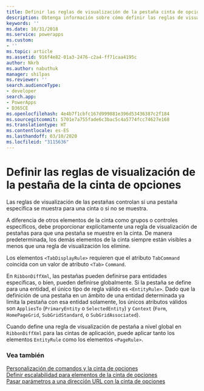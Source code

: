 ```yaml
---
title: Definir las reglas de visualización de la pestaña cinta de opciones (aplicaciones basadas en modelos) | Microsoft Docs
description: Obtenga información sobre cómo definir las reglas de visualización de la pestaña de la cinta de opciones.
keywords: ''
ms.date: 10/31/2018
ms.service: powerapps
ms.custom:
- ''
ms.topic: article
ms.assetid: 916f4e82-01a3-2476-c2a4-ff71caa4195c
author: Nkrb
ms.author: nabuthuk
manager: shilpas
ms.reviewer: ''
search.audienceType:
- developer
search.app:
- PowerApps
- D365CE
ms.openlocfilehash: 4e4b7f1cbfc167d999881e396d53436387c2f184
ms.sourcegitcommit: 5701e7a755fade6c3bac5c4a5774fcc74627e168
ms.translationtype: HT
ms.contentlocale: es-ES
ms.lasthandoff: 03/10/2020
ms.locfileid: "3115636"
---
```

# <a name="define-ribbon-tab-display-rules"></a>Definir las reglas de visualización de la pestaña de la cinta de opciones

<!-- https://docs.microsoft.com/dynamics365/customer-engagement/developer/customize-dev/define-ribbon-tab-display-rules -->

Las reglas de visualización de las pestañas controlan si una pestaña específica se muestra para una cinta o si no se muestra.  
  
 A diferencia de otros elementos de la cinta como grupos o controles específicos, debe proporcionar explícitamente una regla de visualización de pestañas para que una pestaña se muestre en la cinta. De manera predeterminada, los demás elementos de la cinta siempre están visibles a menos que una regla de visualización los elimine.  
  
 Los elementos `<TabDisplayRule>` requieren que el atributo `TabCommand` coincida con un valor de atributo `<Tab>` `Command`.  
  
 En `RibbonDiffXml`, las pestañas pueden definirse para entidades específicas, o bien, pueden definirse globalmente. Si la pestaña se define para una entidad, el único tipo de regla válido es `<EntityRule>`. Dado que la definición de una pestaña en un ámbito de una entidad determinada ya limita la pestaña con esa entidad solamente, los únicos atributos válidos son `AppliesTo` (`PrimaryEntity` o `SelectedEntity`) y `Context` (`Form`, `HomePageGrid`, `SubGridStandard`, o `SubGridAssociated`).  
  
 Cuando define una regla de visualización de pestaña a nivel global en `RibbonDiffXml` para las cintas de aplicación, puede aplicar tanto los elementos `EntityRule` como los elementos `<PageRule>`.  
  
### <a name="see-also"></a>Vea también  
 [Personalización de comandos y la cinta de opciones](customize-commands-ribbon.md)   
 [Definir escalabilidad para elementos de la cinta de opciones](define-scaling-ribbon-elements.md)   
 [Pasar parámetros a una dirección URL con la cinta de opciones](pass-parameters-url-by-using-ribbon.md)